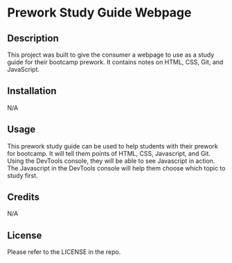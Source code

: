 # Prework Study Guide Webpage

## Description


This project was built to give the consumer a webpage to use as a study guide for their bootcamp prework. It contains notes on HTML, CSS, Git, and JavaScript.

## Installation

N/A

## Usage

This prework study guide can be used to help students with their prework for bootcamp. It will tell them points of HTML, CSS, Javascript, and Git. Using the DevTools console, they will be able to see Javascript in action. The Javascript in the DevTools console will help them choose which topic to study first.


## Credits

N/A

## License

Please refer to the LICENSE in the repo.

